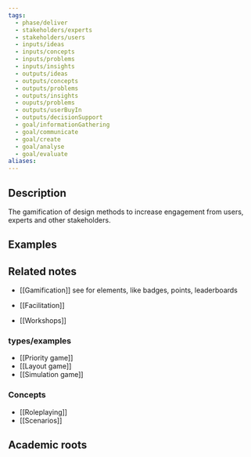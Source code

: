 ```yaml
---
tags:
  - phase/deliver
  - stakeholders/experts
  - stakeholders/users
  - inputs/ideas
  - inputs/concepts
  - inputs/problems
  - inputs/insights
  - outputs/ideas
  - outputs/concepts
  - outputs/problems
  - outputs/insights
  - ouputs/problems
  - outputs/userBuyIn
  - outputs/decisionSupport
  - goal/informationGathering
  - goal/communicate
  - goal/create
  - goal/analyse
  - goal/evaluate
aliases:
---
```


## Description
The gamification of design methods to increase engagement from users, experts and other stakeholders. 

## Examples 


## Related notes 
- [[Gamification]] see for elements, like badges, points, leaderboards

- [[Facilitation]]
- [[Workshops]]

### types/examples
- [[Priority game]]
- [[Layout game]]
- [[Simulation game]]

### Concepts
- [[Roleplaying]]
- [[Scenarios]]
## Academic roots
